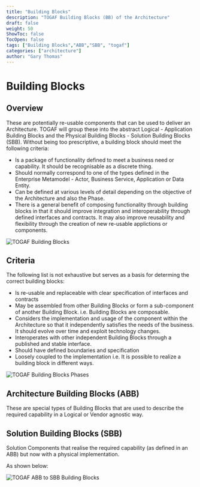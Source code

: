 ```yaml
---
title: "Building Blocks"
description: "TOGAF Building Blocks (BB) of the Architecture"
draft: false
weight: 50
ShowToc: false
TocOpen: false
tags: ["Building Blocks","ABB","SBB", "togaf"]
categories: ["architecture"]
author: "Gary Thomas"
---
```


# Building Blocks

## Overview

These are potentially re-usable components that can be used to deliver an Architecture.
TOGAF will group these into the abstract Logical - Application Building Blocks and the Physical Building Blocks - Solution Building Blocks (SBB).
Without being too prescriptive, a building block should meet the following criteria:
- Is a package of functionality defined to meet a business need or capability. It should be recognisable as a discrete thing.
- Should normally correspond to one of the types defined in the Enterprise Metamodel - Actor, Business Service, Application or Data Entity.
- Can be defined at various levels of detail depending on the objective of the Architecture and also the Phase.
- There is a general benefit of composing functionality through building blocks in that it should improve integration and interoperability through defined interfaces and contracts. It may also improve reusability and flexibility through the creation of new re-usable applictions or components.

![TOGAF Building Blocks](/images/architecture/togaf/buildingBlocks.gif)

## Criteria

The following list is not exhaustive but serves as a basis for determing the correct building blocks:
- Is re-usable and replaceable with clear specification of interfaces and contracts
- May be assembled from other Building Blocks or form a sub-component of another Building Block. i.e. Building Blocks are composable.
- Considers the implementation and usage of the component within the Architecture so that it independently satisfies the needs of the business. It should evolve over time and exploit technology changes.
- Interoperates with other independent Building Blocks through a published and stable interface.
- Should have defined boundaries and specification
- Loosely coupled to the implementation i.e. It is possible to realize a building block in different ways.

![TOGAF Building Blocks Phases](/images/architecture/togaf/buildingBlocksPhases.gif)

## Architecture Building Blocks (ABB)

These are special types of Building Blocks that are used to describe the required capability in a Logical or Vendor agnostic way.

## Solution Building Blocks (SBB)

Solution Components that realise the required capability (as defined in an ABB) but now with a physical implementation.

As shown below:

![TOGAF ABB to SBB Building Blocks](/images/architecture/togaf/abbSbbRelationship.svg)

